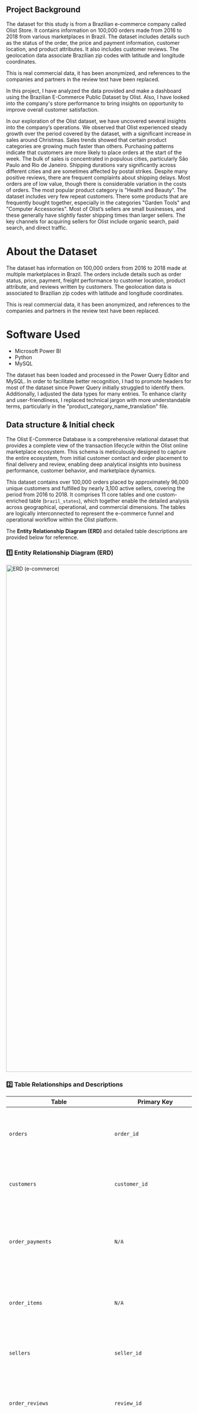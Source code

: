 ## Project Background
The dataset for this study is from a Brazilian e-commerce company called Olist Store. It contains information on 100,000 orders made from 2016 to 2018 from various marketplaces in Brazil. The dataset includes details such as the status of the order, the price and payment information, customer location, and product attributes. It also includes customer reviews. The geolocation data associate Brazilian zip codes with latitude and longitude coordinates.

This is real commercial data, it has been anonymized, and references to the companies and partners in the review text have been replaced.




In this project, I have analyzed the data provided and make a dashboard using the Brazilian E-Commerce Public Dataset by Olist. Also, I have looked into the company's store performance to bring insights on opportunity to improve overall customer satisfaction.

In our exploration of the Olist dataset, we have uncovered several insights into the company’s operations. We observed that Olist experienced steady growth over the period covered by the dataset, with a significant increase in sales around Christmas. Sales trends showed that certain product categories are growing much faster than others. Purchasing patterns indicate that customers are more likely to place orders at the start of the week. The bulk of sales is concentrated in populous cities, particularly São Paulo and Rio de Janeiro. Shipping durations vary significantly across different cities and are sometimes affected by postal strikes. Despite many positive reviews, there are frequent complaints about shipping delays. Most orders are of low value, though there is considerable variation in the costs of orders. The most popular product category is "Health and Beauty". The dataset includes very few repeat customers. There some products that are frequently bought together, especially in the categories "Garden Tools" and "Computer Accessories". Most of Olist’s sellers are small businesses, and these generally have slightly faster shipping times than larger sellers. The key channels for acquiring sellers for Olist include organic search, paid search, and direct traffic.

# About the Dataset
The dataset has information on 100,000 orders from 2016 to 2018 made at multiple marketplaces in Brazil. The orders include details such as order status, price, payment, freight performance to customer location, product attribute, and reviews written by customers. The geolocation data is associated to Brazilian zip codes with latitude and longitude coordinates.

This is real commercial data, it has been anonymized, and references to the companies and partners in the review text have been replaced.

# Software Used
- Microsoft Power BI
- Python
- MySQL


The dataset has been loaded and processed in the Power Query Editor and MySQL. In order to facilitate better recognition, I had to promote headers for most of the dataset since Power Query initially struggled to identify them. Additionally, I adjusted the data types for many entries. To enhance clarity and user-friendliness, I replaced technical jargon with more understandable terms, particularly in the "product_category_name_translation" file.

## Data structure & Initial check
The Olist E-Commerce Database is a comprehensive relational dataset that provides a complete view of the transaction lifecycle within the Olist online marketplace ecosystem. This schema is meticulously designed to capture the entire ecosystem, from initial customer contact and order placement to final delivery and review, enabling deep analytical insights into business performance, customer behavior, and marketplace dynamics. 

This dataset contains over 100,000 orders placed by approximately 96,000 unique customers and fulfilled by nearly 3,100 active sellers, covering the period from 2016 to 2018. It comprises 11 core tables and one custom-enriched table (`brazil_states`), which together enable the detailed analysis across geographical, operational, and commercial dimensions. The tables are logically interconnected to represent the e-commerce funnel and operational workflow within the Olist platform. 

The **Entity Relationship Diagram (ERD)** and detailed table descriptions are provided below for reference.

### 1️⃣ Entity Relationship Diagram (ERD)
<img width="984" height="1374" alt="ERD (e-commerce)" src="https://github.com/user-attachments/assets/cc19b442-109c-4adf-83b1-1e6fea51fcd6" />


### 2️⃣ Table Relationships and Descriptions

| **Table**                           | **Primary Key**                 | **Description**                                                                                         |
| ----------------------------------- | ------------------------------- | ------------------------------------------------------------------------------------------------------- |
| `orders`                            | `order_id`                      | The central table tracking each order’s status and key timestamps from purchase to delivery.            |
| `customers`                         | `customer_id`                   | Stores unique customer identifiers and their geographical location data.                                |
| `order_payments`                    | `N/A`                           | Records all payment transactions associated with each order, including method, installments, and value. |
| `order_items`                       | `N/A`                           | Details the products, sellers, prices, and shipping details for every item within an order.             |
| `sellers`                           | `seller_id`                     | Contains seller profile information and their geographical location.                                    |
| `order_reviews`                     | `review_id`                     | Captures customer-submitted review scores and feedback for completed orders.                            |
| `product_category_name_translation` | `product_category_name`         | Provides English translations for Portuguese product category names.                                    |
| `geolocation`                       | `geolocation_zip_code_prefix`   | A reference table for latitude, longitude, city, and state based on Brazilian ZIP code prefixes.        |
| `leads_qualified`                   | `N/A`                           | Tracks Marketing Qualified Leads (MQLs), capturing their first contact date and origin.                 |
| `leads_closed`                      | `mql_id_id`                     | Extends `leads_qualified` with data on won opportunities, including business segment and lead profile.  |
| `brazil_states`                     | `state_code`                    | **Custom Table:** Enriches geographical analysis by mapping state codes to names and macro-regions.     |

---
## Methodology

---
## Executive Summary and Key Takeaways

---
## Deep Dive Analysis

---
## Conclusion



